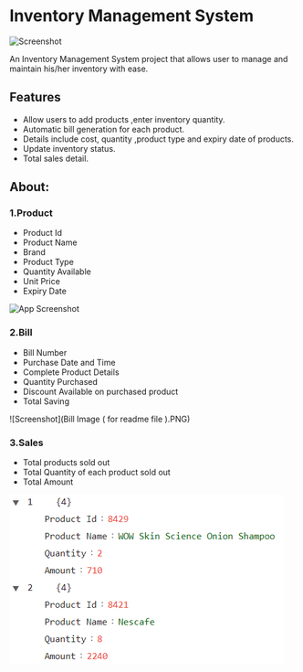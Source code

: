 # Inventory Management System 

![Screenshot](https://www.itarian.com/assets-new/images/inventory-management-system.png)

An Inventory Management System project that allows user to manage and maintain his/her inventory with ease.




## Features

- Allow users to add products ,enter inventory quantity.
- Automatic bill generation for each product.
- Details include cost, quantity ,product type and expiry date of products. 
- Update inventory status. 
- Total sales detail.

## About:
### 1.Product  

- Product Id
- Product Name 
- Brand
- Product Type
- Quantity Available 
- Unit Price
- Expiry Date

![App Screenshot](https://imgur.com/a/1l8gmWR)
### 2.Bill 

- Bill Number
- Purchase Date and Time 
- Complete Product Details
- Quantity Purchased
- Discount Available on purchased product
- Total Saving 

![Screenshot](Bill Image ( for readme file ).PNG)
### 3.Sales 
  - Total products sold out
  - Total Quantity of each product sold out
  - Total Amount 

![Screenshot](https://github.com/Parv-Sharma0508/Inventory-Management-System/blob/main/Sales%20Detail%20Image%20(%20for%20readme%20file).PNG)
